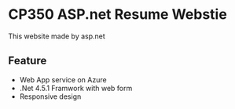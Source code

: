 # CP350 ASP.net Resume Webstie
This website made by asp.net

## Feature
* Web App service on Azure
* .Net 4.5.1 Framwork with web form
* Responsive design
